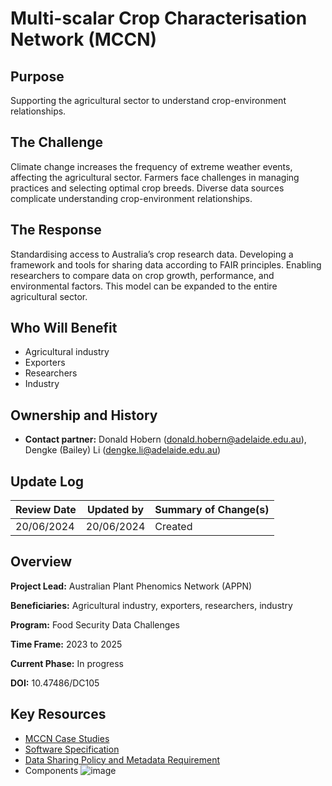 # Multi-scalar Crop Characterisation Network (MCCN)

## Purpose
Supporting the agricultural sector to understand crop-environment relationships.

## The Challenge
Climate change increases the frequency of extreme weather events, affecting the agricultural sector. Farmers face challenges in managing practices and selecting optimal crop breeds. Diverse data sources complicate understanding crop-environment relationships.

## The Response
Standardising access to Australia’s crop research data. Developing a framework and tools for sharing data according to FAIR principles. Enabling researchers to compare data on crop growth, performance, and environmental factors. This model can be expanded to the entire agricultural sector.

## Who Will Benefit
- Agricultural industry
- Exporters
- Researchers
- Industry

## Ownership and History
- **Contact partner:** Donald Hobern ([donald.hobern@adelaide.edu.au](mailto:donald.hobern@adelaide.edu.au)), Dengke (Bailey) Li ([dengke.li@adelaide.edu.au](mailto:dengke.li@adelaide.edu.au))

## Update Log

| Review Date | Updated by | Summary of Change(s) |
|-------------|------------|----------------------|
|  20/06/2024 | 20/06/2024 | Created              |


## Overview
**Project Lead:** Australian Plant Phenomics Network (APPN)

**Beneficiaries:** Agricultural industry, exporters, researchers, industry

**Program:** Food Security Data Challenges

**Time Frame:** 2023 to 2025

**Current Phase:** In progress

**DOI:** 10.47486/DC105

## Key Resources
- [MCCN Case Studies](https://uao365.sharepoint.com/:w:/r/sites/DataTeamtest/Shared%20Documents/MCCN/Reports/Cases/MCCN%20Case%20Studies.docx?d=wc446740149d040c79f3a0208a8914c05&csf=1&web=1&e=kMsnFR)
- [Software Specification](https://uao365.sharepoint.com/:w:/r/sites/DataTeamtest/Shared%20Documents/MCCN/Reports/MCCN%20Software%20Specification%20v.%201.1.docx?d=w48b2fad3681845d78129b23bfa7efa36&csf=1&web=1&e=PuMVm6)
- [Data Sharing Policy and Metadata Requirement](https://uao365.sharepoint.com/:w:/r/sites/DataTeamtest/Shared%20Documents/MCCN/Reports/MCCN%20Data%20Sharing%20Policy%20and%20Metadata%20Requirements%20v.%201.1.docx?d=w685f01f15fcb4de9a2945de6a5385971&csf=1&web=1&e=dgJePi)
- Components
![image](https://github.com/aus-plant-phenomics-network/mccn-case-studies/assets/4349417/86533a74-6a08-4c72-9ac9-5a43f87a2230)

